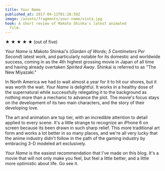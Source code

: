 ```yaml
---
title: Your Name
published_at: 2017-04-11T01:26:59Z
image: /assets/fragments/your-name/vista.jpg
hook: A short review of Makoto Shinka's latest animated
  film.
---
```


★ ★ ★ ★ ★ (out of five)

_Your Name_ is Makoto Shinkai's (_Garden of Words_; _5
Centimeters Per Second_) latest work, and particularly
notable for its domestic and worldwide success, coming in
as the 4th highest grossing movie in Japan of all time and
having already overtaken _Spirited Away_. Shinkai is
referred to as "The New Miyazaki."

In North America we had to wait almost a year for it to hit
our shores, but it was worth the wait. _Your Name_ is
delightful. It works in a healthy dose of the supernatural
while successfully relegating it to the background as
nothing more than a mechanic to advance the plot. The
movie's focus stays on the development of its two main
characters, and the story of their developing love.

The art and animation are top tier, with an incredible
attention to detail applied to every scene. It's a little
strange to recognize an iPhone 6 on screen because its
been drawn in such sharp relief. This more traditional art
form and works a lot better in so many places, and we're
all very lucky that the anime industry didn't follow in the
path of the gaming industry by embracing 3-D modeled art
exclusively.

_Your Name_ is the easiest recommendation that I've made on
this blog. It's a movie that will not only make you feel,
but feel a little better, and a little more optimistic about
life. Go see it.
